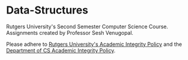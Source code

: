 # Data-Structures
Rutgers University's Second Semester Computer Science Course. Assignments created by Professor Sesh Venugopal.

Please adhere to [Rutgers University's Academic Integrity Policy](http://academicintegrity.rutgers.edu/academic-integrity-policy/) and the [Department of CS Academic Integrity Policy](https://www.cs.rutgers.edu/academic-integrity/programming-assignments).
